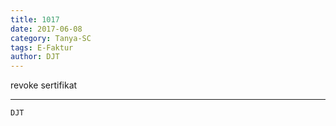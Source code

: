 ```yaml
---
title: 1017
date: 2017-06-08
category: Tanya-SC
tags: E-Faktur
author: DJT
---
```


revoke sertifikat

---



`DJT`
